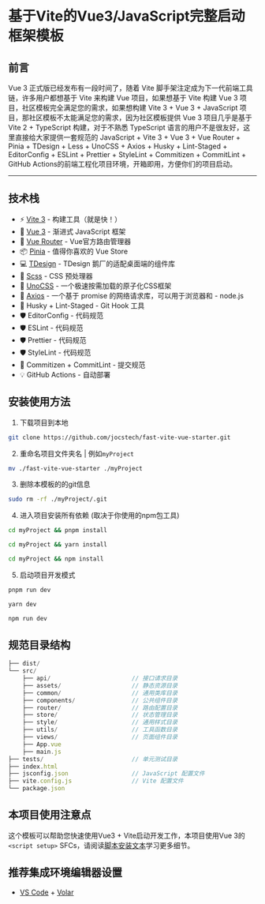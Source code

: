 # 基于Vite的Vue3/JavaScript完整启动框架模板

## 前言

Vue 3 正式版已经发布有一段时间了，随着 Vite 脚手架注定成为下一代前端工具链，许多用户都想基于 Vite 来构建 Vue 项目，如果想基于 Vite 构建 Vue 3 项目，社区模板完全满足您的需求，如果想构建 Vite 3 + Vue 3 + JavaScript 项目，那社区模板不太能满足您的需求，因为社区模板提供 Vue 3 项目几乎是基于 Vite 2 + TypeScript 构建，对于不熟悉 TypeScript 语言的用户不是很友好，这里直接给大家提供一套规范的 JavaScript + Vite 3 + Vue 3 + Vue Router + Pinia + TDesign + Less + UnoCSS + Axios + Husky + Lint-Staged + EditorConfig + ESLint + Prettier + StyleLint + Commitizen + CommitLint + GitHub Actions的前端工程化项目环境，开箱即用，方便你们的项目启动。

---

## 技术栈

- ⚡️ [Vite 3](https://github.com/vitejs/vite) - 构建工具（就是快！）
- 🖖 [Vue 3](https://github.com/vuejs/core) - 渐进式 JavaScript 框架
- 🚦 [Vue Router](https://github.com/vuejs/vue-router) - Vue官方路由管理器
- 📦 [Pinia](https://github.com/vuejs/pinia) - 值得你喜欢的 Vue Store
- 💻 [TDesign](https://github.com/Tencent/tdesign-vue-next) - TDesign 鹅厂的适配桌面端的组件库
- 🎨 [Scss](https://github.com/sass/sass) - CSS 预处理器
- 🎨 [UnoCSS](https://github.com/unocss/unocss) - 一个极速按需加载的原子化CSS框架
- 🔗 [Axios](https://github.com/axios/axios) - 一个基于 promise 的网络请求库，可以用于浏览器和 - node.js
- 🧰 Husky + Lint-Staged - Git Hook 工具
- 🛡️ EditorConfig - 代码规范
- 🛡️ ESLint - 代码规范
- 🛡️ Prettier - 代码规范
- 🛡️ StyleLint - 代码规范
- 🔨 Commitizen + CommitLint - 提交规范
- 💡 GitHub Actions - 自动部署

## 安装使用方法

1. 下载项目到本地

```bash
git clone https://github.com/jocstech/fast-vite-vue-starter.git
```

2. 重命名项目文件夹名 | 例如`myProject`

```bash
mv ./fast-vite-vue-starter ./myProject
```

3. 删除本模板的的git信息

```bash
sudo rm -rf ./myProject/.git
```

4. 进入项目安装所有依赖 (取决于你使用的npm包工具)

```bash
cd myProject && pnpm install
```

```bash
cd myProject && yarn install
```

```bash
cd myProject && npm install
```

5. 启动项目开发模式

```bash
pnpm run dev
```

```bash
yarn dev
```

```bash
npm run dev
```

## 规范目录结构

```ts
├── dist/
└── src/
    ├── api/                       // 接口请求目录
    ├── assets/                    // 静态资源目录
    ├── common/                    // 通用类库目录
    ├── components/                // 公共组件目录
    ├── router/                    // 路由配置目录
    ├── store/                     // 状态管理目录
    ├── style/                     // 通用样式目录
    ├── utils/                     // 工具函数目录
    ├── views/                     // 页面组件目录
    ├── App.vue
    ├── main.js
├── tests/                         // 单元测试目录
├── index.html
├── jsconfig.json                  // JavaScript 配置文件
├── vite.config.js                 // Vite 配置文件
└── package.json
```

## 本项目使用注意点

这个模板可以帮助您快速使用Vue3 + Vite启动开发工作，本项目使用Vue 3的 `<script setup>` SFCs，请阅读[脚本安装文本](https://v3.vuejs.org/api/sfc-script-setup.html#sfc-script-setup)学习更多细节。

## 推荐集成环境编辑器设置

- [VS Code](https://code.visualstudio.com/) + [Volar](https://marketplace.visualstudio.com/items?itemName=Vue.volar)
